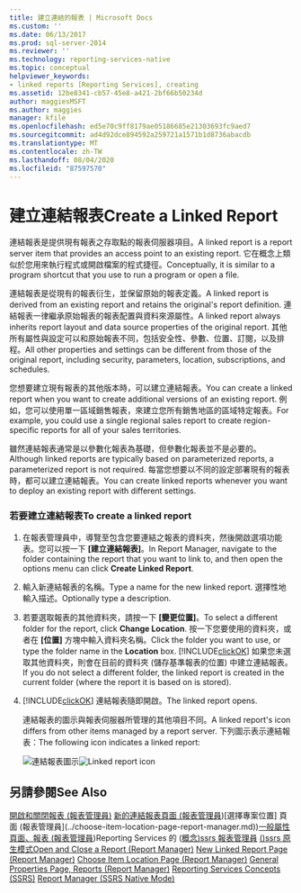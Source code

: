 ```yaml
---
title: 建立連結的報表 | Microsoft Docs
ms.custom: ''
ms.date: 06/13/2017
ms.prod: sql-server-2014
ms.reviewer: ''
ms.technology: reporting-services-native
ms.topic: conceptual
helpviewer_keywords:
- linked reports [Reporting Services], creating
ms.assetid: 12be8341-cb57-45e8-a421-2bf66b50234d
author: maggiesMSFT
ms.author: maggies
manager: kfile
ms.openlocfilehash: ed5e70c9ff8179ae05186685e21303693fc9aed7
ms.sourcegitcommit: ad4d92dce894592a259721a1571b1d8736abacdb
ms.translationtype: MT
ms.contentlocale: zh-TW
ms.lasthandoff: 08/04/2020
ms.locfileid: "87597570"
---
```

# <a name="create-a-linked-report"></a><span data-ttu-id="b1128-102">建立連結報表</span><span class="sxs-lookup"><span data-stu-id="b1128-102">Create a Linked Report</span></span>
  <span data-ttu-id="b1128-103">連結報表是提供現有報表之存取點的報表伺服器項目。</span><span class="sxs-lookup"><span data-stu-id="b1128-103">A linked report is a report server item that provides an access point to an existing report.</span></span> <span data-ttu-id="b1128-104">它在概念上類似於您用來執行程式或開啟檔案的程式捷徑。</span><span class="sxs-lookup"><span data-stu-id="b1128-104">Conceptually, it is similar to a program shortcut that you use to run a program or open a file.</span></span>

 <span data-ttu-id="b1128-105">連結報表是從現有的報表衍生，並保留原始的報表定義。</span><span class="sxs-lookup"><span data-stu-id="b1128-105">A linked report is derived from an existing report and retains the original's report definition.</span></span> <span data-ttu-id="b1128-106">連結報表一律繼承原始報表的報表配置與資料來源屬性。</span><span class="sxs-lookup"><span data-stu-id="b1128-106">A linked report always inherits report layout and data source properties of the original report.</span></span> <span data-ttu-id="b1128-107">其他所有屬性與設定可以和原始報表不同，包括安全性、參數、位置、訂閱，以及排程。</span><span class="sxs-lookup"><span data-stu-id="b1128-107">All other properties and settings can be different from those of the original report, including security, parameters, location, subscriptions, and schedules.</span></span>

 <span data-ttu-id="b1128-108">您想要建立現有報表的其他版本時，可以建立連結報表。</span><span class="sxs-lookup"><span data-stu-id="b1128-108">You can create a linked report when you want to create additional versions of an existing report.</span></span> <span data-ttu-id="b1128-109">例如，您可以使用單一區域銷售報表，來建立您所有銷售地區的區域特定報表。</span><span class="sxs-lookup"><span data-stu-id="b1128-109">For example, you could use a single regional sales report to create region-specific reports for all of your sales territories.</span></span>

 <span data-ttu-id="b1128-110">雖然連結報表通常是以參數化報表為基礎，但參數化報表並不是必要的。</span><span class="sxs-lookup"><span data-stu-id="b1128-110">Although linked reports are typically based on parameterized reports, a parameterized report is not required.</span></span> <span data-ttu-id="b1128-111">每當您想要以不同的設定部署現有的報表時，都可以建立連結報表。</span><span class="sxs-lookup"><span data-stu-id="b1128-111">You can create linked reports whenever you want to deploy an existing report with different settings.</span></span>

### <a name="to-create-a-linked-report"></a><span data-ttu-id="b1128-112">若要建立連結報表</span><span class="sxs-lookup"><span data-stu-id="b1128-112">To create a linked report</span></span>

1.  <span data-ttu-id="b1128-113">在報表管理員中，導覽至包含您要連結之報表的資料夾，然後開啟選項功能表。您可以按一下 **[建立連結報表]**。</span><span class="sxs-lookup"><span data-stu-id="b1128-113">In Report Manager, navigate to the folder containing the report that you want to link to, and then open the options menu can click **Create Linked Report**.</span></span>

2.  <span data-ttu-id="b1128-114">輸入新連結報表的名稱。</span><span class="sxs-lookup"><span data-stu-id="b1128-114">Type a name for the new linked report.</span></span> <span data-ttu-id="b1128-115">選擇性地輸入描述。</span><span class="sxs-lookup"><span data-stu-id="b1128-115">Optionally type a description.</span></span>

3.  <span data-ttu-id="b1128-116">若要選取報表的其他資料夾，請按一下 **[變更位置]**。</span><span class="sxs-lookup"><span data-stu-id="b1128-116">To select a different folder for the report, click **Change Location**.</span></span> <span data-ttu-id="b1128-117">按一下您要使用的資料夾，或者在 **[位置]** 方塊中輸入資料夾名稱。</span><span class="sxs-lookup"><span data-stu-id="b1128-117">Click the folder you want to use, or type the folder name in the **Location** box.</span></span> [!INCLUDE[clickOK](../../../includes/clickok-md.md)] <span data-ttu-id="b1128-118">如果您未選取其他資料夾，則會在目前的資料夾 (儲存基準報表的位置) 中建立連結報表。</span><span class="sxs-lookup"><span data-stu-id="b1128-118">If you do not select a different folder, the linked report is created in the current folder (where the report it is based on is stored).</span></span>

4.  [!INCLUDE[clickOK](../../../includes/clickok-md.md)] <span data-ttu-id="b1128-119">連結報表隨即開啟。</span><span class="sxs-lookup"><span data-stu-id="b1128-119">The linked report opens.</span></span>

     <span data-ttu-id="b1128-120">連結報表的圖示與報表伺服器所管理的其他項目不同。</span><span class="sxs-lookup"><span data-stu-id="b1128-120">A linked report's icon differs from other items managed by a report server.</span></span> <span data-ttu-id="b1128-121">下列圖示表示連結報表：</span><span class="sxs-lookup"><span data-stu-id="b1128-121">The following icon indicates a linked report:</span></span>

     <span data-ttu-id="b1128-122">![連結報表圖示](../media/hlp-16linked.gif "連結報表圖示")</span><span class="sxs-lookup"><span data-stu-id="b1128-122">![Linked report icon](../media/hlp-16linked.gif "Linked report icon")</span></span>

## <a name="see-also"></a><span data-ttu-id="b1128-123">另請參閱</span><span class="sxs-lookup"><span data-stu-id="b1128-123">See Also</span></span>
 <span data-ttu-id="b1128-124">[開啟和關閉報表 &#40;報表管理員&#41;](../reports/open-and-close-a-report-report-manager.md) [新的連結報表頁面 &#40;報表管理員](../new-linked-report-page-report-manager.md)&#41;[選擇專案位置] 頁面 &#40;報表管理員](../choose-item-location-page-report-manager.md)&#41;[一般屬性頁面、報表 &#40;報表管理員](../general-properties-page-reports-report-manager.md)&#41;Reporting Services 的 &#40;[概念&#41;ssrs 報表管理員](../reporting-services-concepts-ssrs.md) [&#40;&#41;ssrs 原生模式](../report-manager-ssrs-native-mode.md)</span><span class="sxs-lookup"><span data-stu-id="b1128-124">[Open and Close a Report &#40;Report Manager&#41;](../reports/open-and-close-a-report-report-manager.md) [New Linked Report Page &#40;Report Manager&#41;](../new-linked-report-page-report-manager.md) [Choose Item Location Page &#40;Report Manager&#41;](../choose-item-location-page-report-manager.md) [General Properties Page, Reports &#40;Report Manager&#41;](../general-properties-page-reports-report-manager.md) [Reporting Services Concepts &#40;SSRS&#41;](../reporting-services-concepts-ssrs.md) [Report Manager  &#40;SSRS Native Mode&#41;](../report-manager-ssrs-native-mode.md)</span></span>


